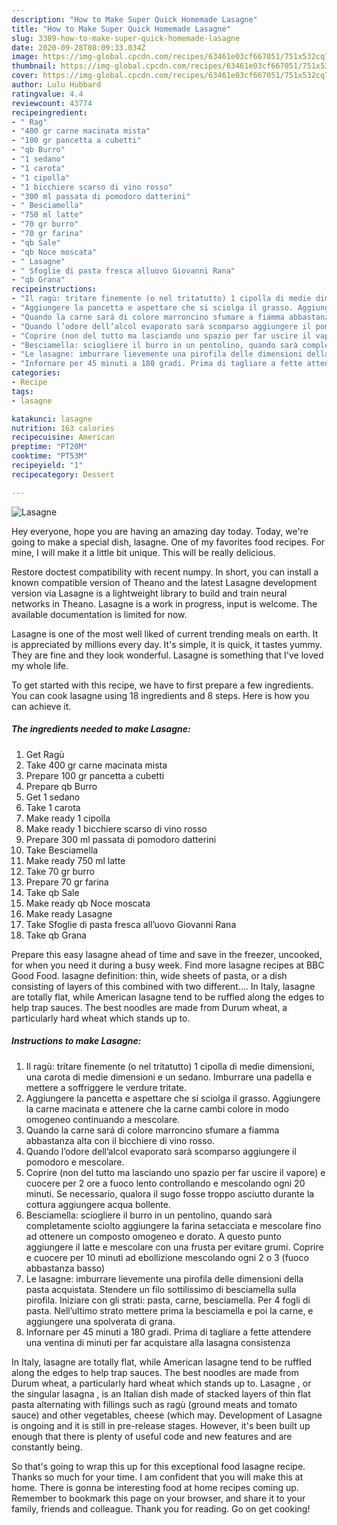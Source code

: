 ```yaml
---
description: "How to Make Super Quick Homemade Lasagne"
title: "How to Make Super Quick Homemade Lasagne"
slug: 3389-how-to-make-super-quick-homemade-lasagne
date: 2020-09-28T08:09:33.034Z
image: https://img-global.cpcdn.com/recipes/63461e03cf667051/751x532cq70/lasagne-recipe-main-photo.jpg
thumbnail: https://img-global.cpcdn.com/recipes/63461e03cf667051/751x532cq70/lasagne-recipe-main-photo.jpg
cover: https://img-global.cpcdn.com/recipes/63461e03cf667051/751x532cq70/lasagne-recipe-main-photo.jpg
author: Lulu Hubbard
ratingvalue: 4.4
reviewcount: 43774
recipeingredient:
- " Rag"
- "400 gr carne macinata mista"
- "100 gr pancetta a cubetti"
- "qb Burro"
- "1 sedano"
- "1 carota"
- "1 cipolla"
- "1 bicchiere scarso di vino rosso"
- "300 ml passata di pomodoro datterini"
- " Besciamella"
- "750 ml latte"
- "70 gr burro"
- "70 gr farina"
- "qb Sale"
- "qb Noce moscata"
- " Lasagne"
- " Sfoglie di pasta fresca alluovo Giovanni Rana"
- "qb Grana"
recipeinstructions:
- "Il ragù: tritare finemente (o nel tritatutto) 1 cipolla di medie dimensioni, una carota di medie dimensioni e un sedano. Imburrare una padella e mettere a soffriggere le verdure tritate."
- "Aggiungere la pancetta e aspettare che si sciolga il grasso. Aggiungere la carne macinata e attenere che la carne cambi colore in modo omogeneo continuando a mescolare."
- "Quando la carne sará di colore marroncino sfumare a fiamma abbastanza alta con il bicchiere di vino rosso."
- "Quando l’odore dell’alcol evaporato sarà scomparso aggiungere il pomodoro e mescolare."
- "Coprire (non del tutto ma lasciando uno spazio per far uscire il vapore) e cuocere per 2 ore a fuoco lento controllando e mescolando ogni 20 minuti. Se necessario, qualora il sugo fosse troppo asciutto durante la cottura aggiungere acqua bollente."
- "Besciamella: sciogliere il burro in un pentolino, quando sarà completamente sciolto aggiungere la farina setacciata e mescolare fino ad ottenere un composto omogeneo e dorato. A questo punto aggiungere il latte e mescolare con una frusta per evitare grumi. Coprire e cuocere per 10 minuti ad ebollizione mescolando ogni 2 o 3 (fuoco abbastanza basso)"
- "Le lasagne: imburrare lievemente una pirofila delle dimensioni della pasta acquistata. Stendere un filo sottilissimo di besciamella sulla pirofila. Iniziare con gli strati: pasta, carne, besciamella. Per 4 fogli di pasta. Nell’ultimo strato mettere prima la besciamella e poi la carne, e aggiungere una spolverata di grana."
- "Infornare per 45 minuti a 180 gradi. Prima di tagliare a fette attendere una ventina di minuti per far acquistare alla lasagna consistenza"
categories:
- Recipe
tags:
- lasagne

katakunci: lasagne 
nutrition: 163 calories
recipecuisine: American
preptime: "PT20M"
cooktime: "PT53M"
recipeyield: "1"
recipecategory: Dessert

---
```



![Lasagne](https://img-global.cpcdn.com/recipes/63461e03cf667051/751x532cq70/lasagne-recipe-main-photo.jpg)

Hey everyone, hope you are having an amazing day today. Today, we're going to make a special dish, lasagne. One of my favorites food recipes. For mine, I will make it a little bit unique. This will be really delicious.

Restore doctest compatibility with recent numpy. In short, you can install a known compatible version of Theano and the latest Lasagne development version via Lasagne is a lightweight library to build and train neural networks in Theano. Lasagne is a work in progress, input is welcome. The available documentation is limited for now.

Lasagne is one of the most well liked of current trending meals on earth. It is appreciated by millions every day. It's simple, it is quick, it tastes yummy. They are fine and they look wonderful. Lasagne is something that I've loved my whole life.


To get started with this recipe, we have to first prepare a few ingredients. You can cook lasagne using 18 ingredients and 8 steps. Here is how you can achieve it.

<!--inarticleads1-->

##### The ingredients needed to make Lasagne:

1. Get  Ragù
1. Take 400 gr carne macinata mista
1. Prepare 100 gr pancetta a cubetti
1. Prepare qb Burro
1. Get 1 sedano
1. Take 1 carota
1. Make ready 1 cipolla
1. Make ready 1 bicchiere scarso di vino rosso
1. Prepare 300 ml passata di pomodoro datterini
1. Take  Besciamella
1. Make ready 750 ml latte
1. Take 70 gr burro
1. Prepare 70 gr farina
1. Take qb Sale
1. Make ready qb Noce moscata
1. Make ready  Lasagne
1. Take  Sfoglie di pasta fresca all’uovo Giovanni Rana
1. Take qb Grana


Prepare this easy lasagne ahead of time and save in the freezer, uncooked, for when you need it during a busy week. Find more lasagne recipes at BBC Good Food. lasagne definition: thin, wide sheets of pasta, or a dish consisting of layers of this combined with two different…. In Italy, lasagne are totally flat, while American lasagne tend to be ruffled along the edges to help trap sauces. The best noodles are made from Durum wheat, a particularly hard wheat which stands up to. 

<!--inarticleads2-->

##### Instructions to make Lasagne:

1. Il ragù: tritare finemente (o nel tritatutto) 1 cipolla di medie dimensioni, una carota di medie dimensioni e un sedano. Imburrare una padella e mettere a soffriggere le verdure tritate.
1. Aggiungere la pancetta e aspettare che si sciolga il grasso. Aggiungere la carne macinata e attenere che la carne cambi colore in modo omogeneo continuando a mescolare.
1. Quando la carne sará di colore marroncino sfumare a fiamma abbastanza alta con il bicchiere di vino rosso.
1. Quando l’odore dell’alcol evaporato sarà scomparso aggiungere il pomodoro e mescolare.
1. Coprire (non del tutto ma lasciando uno spazio per far uscire il vapore) e cuocere per 2 ore a fuoco lento controllando e mescolando ogni 20 minuti. Se necessario, qualora il sugo fosse troppo asciutto durante la cottura aggiungere acqua bollente.
1. Besciamella: sciogliere il burro in un pentolino, quando sarà completamente sciolto aggiungere la farina setacciata e mescolare fino ad ottenere un composto omogeneo e dorato. A questo punto aggiungere il latte e mescolare con una frusta per evitare grumi. Coprire e cuocere per 10 minuti ad ebollizione mescolando ogni 2 o 3 (fuoco abbastanza basso)
1. Le lasagne: imburrare lievemente una pirofila delle dimensioni della pasta acquistata. Stendere un filo sottilissimo di besciamella sulla pirofila. Iniziare con gli strati: pasta, carne, besciamella. Per 4 fogli di pasta. Nell’ultimo strato mettere prima la besciamella e poi la carne, e aggiungere una spolverata di grana.
1. Infornare per 45 minuti a 180 gradi. Prima di tagliare a fette attendere una ventina di minuti per far acquistare alla lasagna consistenza


In Italy, lasagne are totally flat, while American lasagne tend to be ruffled along the edges to help trap sauces. The best noodles are made from Durum wheat, a particularly hard wheat which stands up to. Lasagne , or the singular lasagna , is an Italian dish made of stacked layers of thin flat pasta alternating with fillings such as ragù (ground meats and tomato sauce) and other vegetables, cheese (which may. Development of Lasagne is ongoing and it is still in pre-release stages. However, it&#39;s been built up enough that there is plenty of useful code and new features and are constantly being. 

So that's going to wrap this up for this exceptional food lasagne recipe. Thanks so much for your time. I am confident that you will make this at home. There is gonna be interesting food at home recipes coming up. Remember to bookmark this page on your browser, and share it to your family, friends and colleague. Thank you for reading. Go on get cooking!
